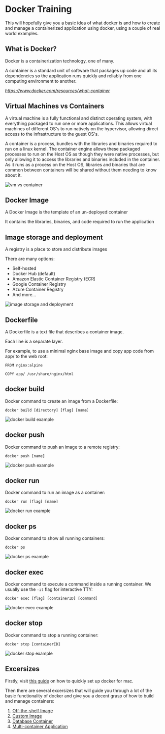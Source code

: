 # Docker Training

This will hopefully give you a basic idea of what docker is and how to create and manage a containerized application using docker, using a couple of real world examples.


## What is Docker?

Docker is a containerization technology, one of many.

A container is a standard unit of software that packages up code and all its dependencies so the application runs quickly and reliably from one computing environment to another.

*https://www.docker.com/resources/what-container*


## Virtual Machines vs Containers

A virtual machine is a fully functional and distinct operating system, with everything packaged to run one or more applications. This allows virtual machines of different OS's to run natively on the hypervisor, allowing direct access to the infrastructure to the guest OS's.

A container is a process, bundles with the libraries and binaries required to run on a linux kernel.
The container engine allows these packaged processes to run on the Host OS as though they were native processes, but only allowing it to access the libraries and binaries included in the container. As it runs as a process on the Host OS, libraries and binaries that are common between containers will be shared without them needing to know about it.

![vm vs container](img/vm_vs_container.png)


## Docker Image

A Docker Image is the template of an un-deployed container

It contains the libraries, binaries, and code required to run the application

<!---
commenting out this image as it doesn't fit well in a readme
![docker image](img/docker_image.png) 
--->


## Image storage and deployment

A registry is a place to store and distribute images

There are many options:

- Self-hosted
- Docker Hub (default)
- Amazon Elastic Container Registry (ECR)
- Google Container Registry
- Azure Container Registry
- And more…

![image storage and deployment](img/image_storage_and_deployment.png)


## Dockerfile

A Dockerfile is a text file that describes a container image.

Each line is a separate layer.

For example, to use a minimal nginx base image and copy app code from app/ to the web root:

```
FROM nginx:alpine

COPY app/ /usr/share/nginx/html
```


## docker build

<!---
commenting out this image as it doesn't fit well in a readme
![docker build](img/docker_build.png)
--->

Docker command to create an image from a Dockerfile:

```
docker build [directory] [flag] [name]
```

![docker build example](img/shell_docker_build.png)


## docker push

<!---
commenting out this image as it doesn't fit well in a readme
![docker push](img/docker_push.png)
--->

Docker command to push an image to a remote registry:

```
docker push [name]
```

![docker push example](img/shell_docker_push.png)


## docker run

<!---
commenting out this image as it doesn't fit well in a readme
![docker run](img/docker_run.png)
--->

Docker command to run an image as a container:

```
docker run [flag] [name]
```

![docker run example](img/shell_docker_run.png)


## docker ps

Docker command to show all running containers:

```
docker ps
```

![docker ps example](img/shell_docker_ps.png)


## docker exec

Docker command to execute a command inside a running container. We usually use the `-it` flag for interactive TTY:

```
docker exec [flag] [containerID] [command]
```

![docker exec example](img/shell_docker_exec.png)


## docker stop

Docker command to stop a running container:

```
docker stop [containerID]
```

![docker stop example](img/shell_docker_stop.png)


## Excersizes

Firstly, visit [this guide](https://github.com/mrmcshane/docker-training/tree/master/00-setup) on how to quickly set up docker for mac.

Then there are several excersizes that will guide you through a lot of the basic functionality of docker and give you a decent grasp of how to build and manage containers:

1. [Off-the-shelf Image](https://github.com/mrmcshane/docker-training/tree/master/01-off-the-shelf-image)
2. [Custom Image](https://github.com/mrmcshane/docker-training/tree/master/02-custom-image)
3. [Database Container](https://github.com/mrmcshane/docker-training/tree/master/03-database-container)
4. [Multi-container Application](https://github.com/mrmcshane/docker-training/tree/master/04-multi-container-application)